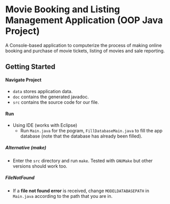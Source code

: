 # Movie Booking and Listing Management Application (OOP Java Project)

A Console-based application to computerize the process of making online booking and purchase of movie tickets, listing of movies and sale reporting.

## Getting Started

#### Navigate Project
- `data` stores application data.
-  `doc` contains the generated javadoc.
-  `src` contains the source code for our file.

#### Run
- Using IDE (works with Eclipse)
  - Run `Main.java` for the pogram, `FillDatabaseMain.java` to fill the app database (note that the database has already been filled). 

##### Alternative (make)
- Enter the `src` directory and run `make`. Tested with `GNUMake` but other versions should work too.

##### FileNotFound 
- If a **file not found error** is received, change `MODELDATABASEPATH` in `Main.java` according to the path that you are in.
